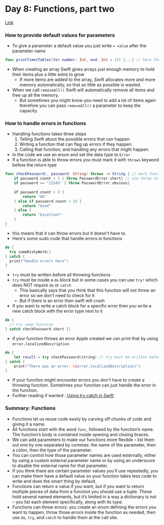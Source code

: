 # Day 8: Functions, part two
[Link](https://www.hackingwithswift.com/100/swiftui/8)

### How to provide default values for parameters
* To give a parameter a default value you just write `= value` after the parameter name
``` swift
func printTimesTables(for number: Int, end: Int = 12) {...} // here the end parameter has a default value of 12
```
* When creating an array Swift gives arrays just enough memory to hold their items plus a little extra to grow
  * If more items are added to the array, Swift allocates more and more memory automatically, so that as little as possible is wasted.
* When we call `removeAll()` Swift will automatically remove all items and free up all the memory. 
  * But sometimes you might know you need to add a lot of items again therefore you can pass `removeAll()` a parameter to keep the capacity.

### How to handle errors in functions
* Handling functions takes three steps
  1. Telling Swift about the possible errors that can happen
  2. Writing a function that can flag up errors if they happen
  3. Calling that function, and handling any errors that might happen.
* In the code we use an enum and set the data type to `Error`
* If a function is able to throw errors you must mark it with `throws` keyword before the return type
``` swift
func checkPassword(_ password: String) throws -> String { // mark function with throw
    if password.count < 5 { throw PasswordError.short} // use throw to throw an error type
    if password == "12345" { throw PasswordError.obvious}
    
    if password.count < 8 {
        return "OK"
    } else if password.count < 10 {
        return "Good"
    } else {
        return "Excellent"
    }
}
```
  * this means that it can throw errors but it doesn't have to.
*  Here's some sudo code that handle errors in functions
``` swift
do {
  try someRiskyWork()
} catch {
  print("Handle errors here")
}
```
* `try` must be written before all throwing functions 
* `try` must be inside a `do` block but in some cases you can use `try!` which does NOT require `do` or `catch`
  * This basically says that you think that this function will not throw an error so we don't need to check for it
  * But if there is an error then swift will crash
* if you want to write a catch block for a specific error then you write a new catch block with the error type next to it
``` swift
do {
  // try some function
} catch checkPassword.short {}
```
* if your function throws an error Apple created we can print that by using `error.localizedDescription`
``` swift
do {
    let result = try checkPassword(string) // try must be written before all throwing functions
} catch {
    print("There was an error: \(error.localizedDescription)")
}
```
* If your function might encounter errors you don't have to create a throwing function. Sometimes your function can just handle the error in the function. 
* Further reading if wanted : [Using try catch in Swift](https://www.donnywals.com/working-with-throwing-functions-in-swift/)

### Summary: Functions
* Functions let us reuse code easily by carving off chunks of code and giving it a name.
* All functions start with the word `func`, followed by the function’s name. The function’s body is contained inside opening and closing braces.
* We can add parameters to make our functions more flexible – list them out one by one separated by commas: the name of the parameter, then a colon, then the type of the parameter.
* You can control how those parameter names are used externally, either by using a custom external parameter name or by using an underscore to disable the external name for that parameter.
* If you think there are certain parameter values you’ll use repeatedly, you can make them have a default value so your function takes less code to write and does the smart thing by default.
* Functions can return a value if you want, but if you want to return multiple pieces of data from a function you should use a tuple. These hold several named elements, but it’s limited in a way a dictionary is not – you list each element specifically, along with its type.
* Functions can throw errors: you create an enum defining the errors you want to happen, throw those errors inside the function as needed, then use `do`, `try`, and `catch` to handle them at the call site.
